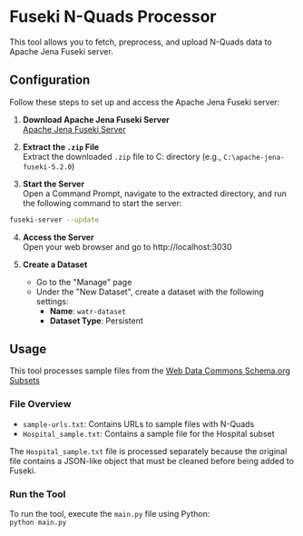 # Fuseki N-Quads Processor
This tool allows you to fetch, preprocess, and upload N-Quads data to Apache Jena Fuseki server.

## Configuration
Follow these steps to set up and access the Apache Jena Fuseki server:
1. **Download Apache Jena Fuseki Server**   
[Apache Jena Fuseki Server](https://dlcdn.apache.org/jena/binaries/apache-jena-fuseki-5.2.0.zip)

2. **Extract the `.zip` File**    
Extract the downloaded `.zip` file to C: directory (e.g., `C:\apache-jena-fuseki-5.2.0`)

3. **Start the Server**   
Open a Command Prompt, navigate to the extracted directory, and run the following command to start the server:    
```bash
fuseki-server --update
```

4. **Access the Server**    
Open your web browser and go to http://localhost:3030

5. **Create a Dataset**
   - Go to the "Manage" page
   - Under the "New Dataset", create a dataset with the following settings:
       - **Name**: `watr-dataset`
       - **Dataset Type**: Persistent

## Usage
This tool processes sample files from the [Web Data Commons Schema.org Subsets](https://webdatacommons.org/structureddata/2023-12/stats/schema_org_subsets.html)

### File Overview
- `sample-urls.txt`: Contains URLs to sample files with N-Quads
- `Hospital_sample.txt`: Contains a sample file for the Hospital subset

The `Hospital_sample.txt` file is processed separately because the original file contains a JSON-like object that must be cleaned before being added to Fuseki.

### Run the Tool
To run the tool, execute the `main.py` file using Python:  
```python main.py```